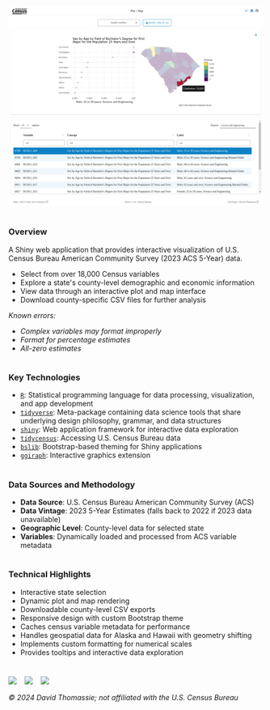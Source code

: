 <a href="https://david-thomassie.shinyapps.io/census-plot-map"><img src="www/screenshot-1.png"></a>
<a href="https://david-thomassie.shinyapps.io/census-plot-map"><img src="www/screenshot-2.png"></a>

#

### Overview

A Shiny web application that provides interactive visualization of U.S. Census Bureau American Community Survey (2023 ACS 5-Year) data.

- Select from over 18,000 Census variables
- Explore a state's county-level demographic and economic information
- View data through an interactive plot and map interface
- Download county-specific CSV files for further analysis

*Known errors:*  
- *Complex variables may format improperly*  
- *Format for percentage estimates*  
- *All-zero estimates*

#

### Key Technologies

- [`R`](https://www.r-project.org): Statistical programming language for data processing, visualization, and app development
- [`tidyverse`](https://www.tidyverse.org): Meta-package containing data science tools that share underlying design philosophy, grammar, and data structures
- [`shiny`](https://shiny.posit.co): Web application framework for interactive data exploration
- [`tidycensus`](https://walker-data.com/tidycensus): Accessing U.S. Census Bureau data
- [`bslib`](https://rstudio.github.io/bslib): Bootstrap-based theming for Shiny applications
- [`ggiraph`](https://davidgohel.github.io/ggiraph): Interactive graphics extension

#

### Data Sources and Methodology

- **Data Source**: U.S. Census Bureau American Community Survey (ACS)
- **Data Vintage**: 2023 5-Year Estimates (falls back to 2022 if 2023 data unavailable)
- **Geographic Level**: County-level data for selected state
- **Variables**: Dynamically loaded and processed from ACS variable metadata

#

### Technical Highlights

- Interactive state selection
- Dynamic plot and map rendering
- Downloadable county-level CSV exports
- Responsive design with custom Bootstrap theme
- Caches census variable metadata for performance
- Handles geospatial data for Alaska and Hawaii with geometry shifting
- Implements custom formatting for numerical scales
- Provides tooltips and interactive data exploration

#

<a href="https://bsky.app/profile/davidthomassie.bsky.social"><img src="https://raw.githubusercontent.com/FortAwesome/Font-Awesome/refs/heads/6.x/svgs/brands/bluesky.svg" width="20"></a>&nbsp;&nbsp;&nbsp;
<a href="https://www.linkedin.com/in/davidthomassie"><img src="https://raw.githubusercontent.com/FortAwesome/Font-Awesome/refs/heads/6.x/svgs/brands/linkedin.svg" width="20"></a>&nbsp;&nbsp;&nbsp;
<a href="https://github.com/davidthomassie"><img src="https://raw.githubusercontent.com/FortAwesome/Font-Awesome/refs/heads/6.x/svgs/brands/github.svg" width="20"></a>

*© 2024 David Thomassie; not affiliated with the U.S. Census Bureau*